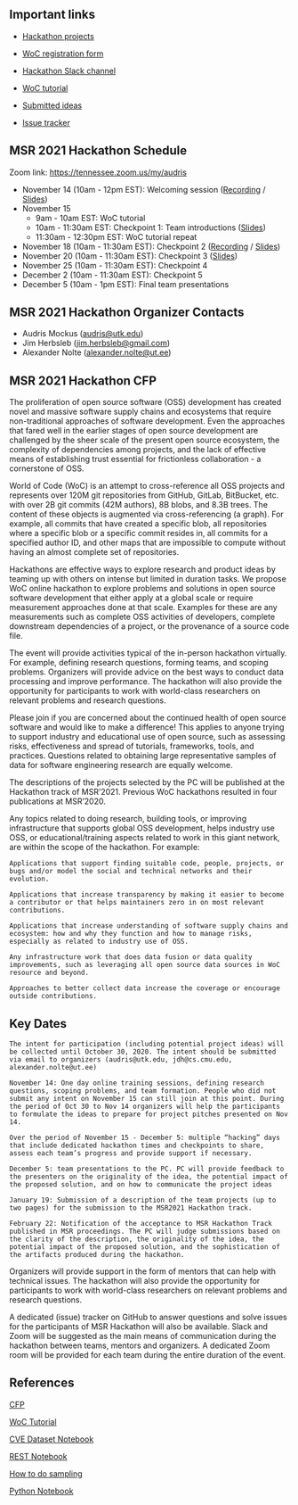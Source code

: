 ## Important links

- [Hackathon projects](https://github.com/woc-hack/msr-hackathon/blob/master/projects.md)

- [WoC registration form](https://docs.google.com/forms/d/e/1FAIpQLSd4vA5Exr-pgySRHX_NWqLz9VTV2DB6XMlR-gue_CQm51qLOQ/viewform?vc=0&c=0&w=1&flr=0&usp=mail_form_link) 

- [Hackathon Slack channel](https://join.slack.com/t/woc-hack/shared_invite/zt-iodol0cm-R99KHgN7KGiuZ0tVvOYZzQ)

- [WoC tutorial](https://github.com/woc-hack/tutorial)

- [Submitted ideas](https://github.com/woc-hack/msr-hackathon/blob/master/ideas.md)

- [Issue tracker](https://github.com/woc-hack/msr-hackathon/issues)

## MSR 2021 Hackathon Schedule

Zoom link: https://tennessee.zoom.us/my/audris

* November 14 (10am - 12pm EST): Welcoming session ([Recording](https://drive.google.com/file/d/1NQVwqqHn2LsHY33RCvQ69MDN-8DNBlLM/view?usp=sharing) / [Slides](https://drive.google.com/file/d/1zx4bG4GdQyZ5H6Rhv1K-VZm4SG7MnLl_/view?usp=sharing))
* November 15
     -   9am - 10am EST: WoC tutorial
     -  10am - 11:30am EST: Checkpoint 1: Team introductions ([Slides](https://drive.google.com/file/d/1QaUFcABvRDdVuMI00_cHpww7iSGcAnK0/view?usp=sharing))
     -  11:30am - 12:30pm EST: WoC tutorial repeat
* November 18 (10am - 11:30am EST): Checkpoint 2 ([Recording](https://drive.google.com/file/d/1Dm3EVfgzjBQWF7cIosCo3VVHufUxOJc3/view?usp=sharing) / [Slides](https://drive.google.com/file/d/1GupC3SiOA--_SCxRflJwGz5hbGaG0Qfa/view?usp=sharing))
* November 20 (10am - 11:30am EST): Checkpoint 3 ([Slides](https://drive.google.com/file/d/17OdKvm3yf3Zn8iJ5ICsYKBUkcQacq1Jl/view?usp=sharing))
* November 25 (10am - 11:30am EST): Checkpoint 4
* December 2 (10am - 11:30am EST): Checkpoint 5
* December 5 (10am - 1pm EST): Final team presentations

## MSR 2021 Hackathon Organizer Contacts
* Audris Mockus (audris@utk.edu)
* Jim Herbsleb (jim.herbsleb@gmail.com)
* Alexander Nolte (alexander.nolte@ut.ee)

## MSR 2021 Hackathon CFP

The proliferation of open source software (OSS) development has created novel and massive software supply chains and ecosystems that require non-traditional approaches of software development. Even the approaches that fared well in the earlier stages of open source development are challenged by the sheer scale of the present open source ecosystem, the complexity of dependencies among projects, and the lack of effective means of establishing trust essential for frictionless collaboration - a cornerstone of OSS.

World of Code (WoC) is an attempt to cross-reference all OSS projects and represents over 120M git repositories from GitHub, GitLab, BitBucket, etc. with over 2B git commits (42M authors), 8B blobs, and 8.3B trees. The content of these objects is augmented via cross-referencing (a graph). For example, all commits that have created a specific blob, all repositories where a specific blob or a specific commit resides in, all commits for a specified author ID, and other maps that are impossible to compute without having an almost complete set of repositories.

Hackathons are effective ways to explore research and product ideas by teaming up with others on intense but limited in duration tasks. We propose WoC online hackathon to explore problems and solutions in open source software development that either apply at a global scale or require measurement approaches done at that scale. Examples for these are any measurements such as complete OSS activities of developers, complete downstream dependencies of a project, or the provenance of a source code file.

The event will provide activities typical of the in-person hackathon virtually. For example, defining research questions, forming teams, and scoping problems. Organizers will provide advice on the best ways to conduct data processing and improve performance. The hackathon will also provide the opportunity for participants to work with world-class researchers on relevant problems and research questions.

Please join if you are concerned about the continued health of open source software and would like to make a difference! This applies to anyone trying to support industry and educational use of open source, such as assessing risks, effectiveness and spread of tutorials, frameworks, tools, and practices. Questions related to obtaining large representative samples of data for software engineering research are equally welcome.

The descriptions of the projects selected by the PC will be published at the Hackathon track of MSR’2021. Previous WoC hackathons resulted in four publications at MSR’2020.

Any topics related to doing research, building tools, or improving infrastructure that supports global OSS development, helps industry use OSS, or educational/training aspects related to work in this giant network, are within the scope of the hackathon. For example:

    Applications that support finding suitable code, people, projects, or bugs and/or model the social and technical networks and their evolution.

    Applications that increase transparency by making it easier to become a contributor or that helps maintainers zero in on most relevant contributions.

    Applications that increase understanding of software supply chains and ecosystem: how and why they function and how to manage risks, especially as related to industry use of OSS.

    Any infrastructure work that does data fusion or data quality improvements, such as leveraging all open source data sources in WoC resource and beyond.

    Approaches to better collect data increase the coverage or encourage outside contributions.

## Key Dates

    The intent for participation (including potential project ideas) will be collected until October 30, 2020. The intent should be submitted via email to organizers (audris@utk.edu, jdh@cs.cmu.edu, alexander.nolte@ut.ee)

    November 14: One day online training sessions, defining research questions, scoping problems, and team formation. People who did not submit any intent on November 15 can still join at this point. During the period of Oct 30 to Nov 14 organizers will help the participants to formulate the ideas to prepare for project pitches presented on Nov 14.

    Over the period of November 15 - December 5: multiple “hacking” days that include dedicated hackathon times and checkpoints to share, assess each team’s progress and provide support if necessary.

    December 5: team presentations to the PC. PC will provide feedback to the presenters on the originality of the idea, the potential impact of the proposed solution, and on how to communicate the project ideas

    January 19: Submission of a description of the team projects (up to two pages) for the submission to the MSR2021 Hackathon track.

    February 22: Notification of the acceptance to MSR Hackathon Track published in MSR proceedings. The PC will judge submissions based on the clarity of the description, the originality of the idea, the potential impact of the proposed solution, and the sophistication of the artifacts produced during the hackathon.

Organizers will provide support in the form of mentors that can help with technical issues. The hackathon will also provide the opportunity for participants to work with world-class researchers on relevant problems and research questions.

A dedicated (issue) tracker on GitHub to answer questions and solve issues for the participants of MSR Hackathon will also be available. Slack and Zoom will be suggested as the main means of communication during the hackathon between teams, mentors and organizers. A dedicated Zoom room will be provided for each team during the entire duration of the event.


## References

[CFP](https://2021.msrconf.org/track/hackathon)

[WoC Tutorial](https://github.com/woc-hack/tutorial/blob/master/README.md)

[CVE Dataset Notebook](https://github.com/woc-hack/msr-hackathon/blob/master/CVEJupyter.ipynb)

[REST Notebook](https://github.com/woc-hack/msr-hackathon/blob/master/RESTJupyter.ipynb)

[How to do sampling](https://github.com/woc-hack/msr-hackathon/blob/master/sampling-resource.md)

[Python Notebook](https://github.com/woc-hack/msr-hackathon/blob/master/PYJupyter.ipynb)
